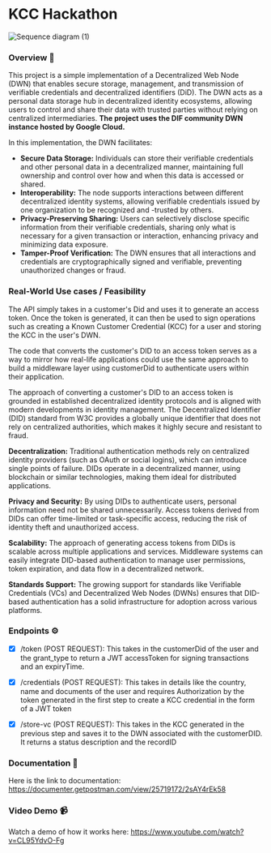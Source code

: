 # KCC Hackathon

![Sequence diagram (1)](https://github.com/user-attachments/assets/eeade685-2fd3-4a5f-b831-896a25c077d8)


### Overview 🌳
This project is a simple implementation of a Decentralized Web Node (DWN) that enables secure storage, management, and transmission of verifiable credentials and decentralized identifiers (DiD). The DWN acts as a personal data storage hub in decentralized identity ecosystems, allowing users to control and share their data with trusted parties without relying on centralized intermediaries. **The project uses the DIF community DWN instance hosted by Google Cloud.**

In this implementation, the DWN facilitates:

- **Secure Data Storage:** Individuals can store their verifiable credentials and other personal data in a decentralized manner, maintaining full ownership and control over how and when this data is accessed or shared.
- **Interoperability:** The node supports interactions between different decentralized identity systems, allowing verifiable credentials issued by one organization to be recognized and -trusted by others.
- **Privacy-Preserving Sharing:** Users can selectively disclose specific information from their verifiable credentials, sharing only what is necessary for a given transaction or interaction, enhancing privacy and minimizing data exposure.
- **Tamper-Proof Verification:** The DWN ensures that all interactions and credentials are cryptographically signed and verifiable, preventing unauthorized changes or fraud.


### Real-World Use cases / Feasibility
The API simply takes in a customer's Did and uses it to generate an access token. Once the token is generated, it can then be used to sign operations such as creating a Known Customer Credential (KCC) for a user and storing the KCC in the user's DWN. 

The code that converts the customer's DID to an access token serves as a way to mirror how real-life applications could use the same approach to build a middleware layer using customerDid to authenticate users within their application. 

The approach of converting a customer's DID to an access token is grounded in established decentralized identity protocols and is aligned with modern developments in identity management. The Decentralized Identifier (DID) standard from W3C provides a globally unique identifier that does not rely on centralized authorities, which makes it highly secure and resistant to fraud.

**Decentralization:** Traditional authentication methods rely on centralized identity providers (such as OAuth or social logins), which can introduce single points of failure. DIDs operate in a decentralized manner, using blockchain or similar technologies, making them ideal for distributed applications.

**Privacy and Security:** By using DIDs to authenticate users, personal information need not be shared unnecessarily. Access tokens derived from DIDs can offer time-limited or task-specific access, reducing the risk of identity theft and unauthorized access.

**Scalability:** The approach of generating access tokens from DIDs is scalable across multiple applications and services. Middleware systems can easily integrate DID-based authentication to manage user permissions, token expiration, and data flow in a decentralized network.

**Standards Support:** The growing support for standards like Verifiable Credentials (VCs) and Decentralized Web Nodes (DWNs) ensures that DID-based authentication has a solid infrastructure for adoption across various platforms.

### Endpoints ⚙️

- [x] /token (POST REQUEST): This takes in the customerDid of the user and the grant_type to return a JWT accessToken for signing transactions and an expiryTime.
      
- [x] /credentials (POST REQUEST): This takes in details like the country, name and documents of the user and requires Authorization by the token generated in the first step to create a KCC credential in the form of a JWT token

- [x] /store-vc (POST REQUEST): This takes in the KCC generated in the previous step and saves it to the DWN associated with the customerDID. It returns a status description and the recordID



### Documentation 📃
Here is the link to documentation: https://documenter.getpostman.com/view/25719172/2sAY4rEk58


### Video Demo 📹
Watch a demo of how it works here: https://www.youtube.com/watch?v=CL95YdvO-Fg
